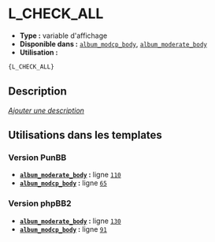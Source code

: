 # L_CHECK_ALL
* __Type :__ variable d'affichage
* __Disponible dans :__ [`album_modcp_body`](../tpl/var/album_modcp_body.md), [`album_moderate_body`](../tpl/var/album_moderate_body.md)
* __Utilisation :__

```html
{L_CHECK_ALL}
```

## Description
[*Ajouter une description*](https://fa-tvars.appspot.com/var/L_CHECK_ALL)

## Utilisations dans les templates

### Version PunBB
* __[`album_moderate_body`](../tpl/var/album_moderate_body.md#readme) :__ ligne [`110`](../tpl/src/punbb/album_moderate_body.tpl#L110)
* __[`album_modcp_body`](../tpl/var/album_modcp_body.md#readme) :__ ligne [`65`](../tpl/src/punbb/album_modcp_body.tpl#L65)

### Version phpBB2
* __[`album_moderate_body`](../tpl/var/album_moderate_body.md#readme) :__ ligne [`130`](../tpl/src/subsilver/album_moderate_body.tpl#L130)
* __[`album_modcp_body`](../tpl/var/album_modcp_body.md#readme) :__ ligne [`91`](../tpl/src/subsilver/album_modcp_body.tpl#L91)